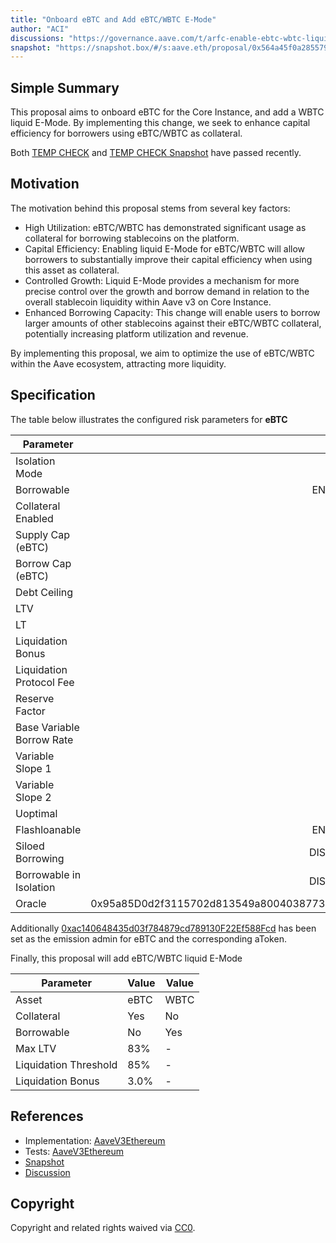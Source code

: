 ```yaml
---
title: "Onboard eBTC and Add eBTC/WBTC E-Mode"
author: "ACI"
discussions: "https://governance.aave.com/t/arfc-enable-ebtc-wbtc-liquid-e-mode-on-aave-v3-core-instance/20141"
snapshot: "https://snapshot.box/#/s:aave.eth/proposal/0x564a45f0a2855799d9be329942fa1f5e849058ff4b950f4027ec4666f4b61d9c"
---
```


## Simple Summary

This proposal aims to onboard eBTC for the Core Instance, and add a WBTC liquid E-Mode. By implementing this change, we seek to enhance capital efficiency for borrowers using eBTC/WBTC as collateral.

Both [TEMP CHECK](https://governance.aave.com/t/temp-check-onboard-enable-ebtc-wbtc-liquid-e-mode-on-aave-v3-core-instance/19969) and [TEMP CHECK Snapshot](https://snapshot.box/#/s:aave.eth/proposal/0x60c360b61812b9ae96b2f785f9fca7a5461ab45e295f55a695638aef18d96d50) have passed recently.

## Motivation

The motivation behind this proposal stems from several key factors:

- High Utilization: eBTC/WBTC has demonstrated significant usage as collateral for borrowing stablecoins on the platform.
- Capital Efficiency: Enabling liquid E-Mode for eBTC/WBTC will allow borrowers to substantially improve their capital efficiency when using this asset as collateral.
- Controlled Growth: Liquid E-Mode provides a mechanism for more precise control over the growth and borrow demand in relation to the overall stablecoin liquidity within Aave v3 on Core Instance.
- Enhanced Borrowing Capacity: This change will enable users to borrow larger amounts of other stablecoins against their eBTC/WBTC collateral, potentially increasing platform utilization and revenue.

By implementing this proposal, we aim to optimize the use of eBTC/WBTC within the Aave ecosystem, attracting more liquidity.

## Specification

The table below illustrates the configured risk parameters for **eBTC**

| Parameter                 |                                      Value |
| ------------------------- | -----------------------------------------: |
| Isolation Mode            |                                      false |
| Borrowable                |                                    ENABLED |
| Collateral Enabled        |                                       true |
| Supply Cap (eBTC)         |                                         80 |
| Borrow Cap (eBTC)         |                                          8 |
| Debt Ceiling              |                                      USD 0 |
| LTV                       |                                       67 % |
| LT                        |                                       72 % |
| Liquidation Bonus         |                                       10 % |
| Liquidation Protocol Fee  |                                       10 % |
| Reserve Factor            |                                       50 % |
| Base Variable Borrow Rate |                                        0 % |
| Variable Slope 1          |                                        4 % |
| Variable Slope 2          |                                      300 % |
| Uoptimal                  |                                       45 % |
| Flashloanable             |                                    ENABLED |
| Siloed Borrowing          |                                   DISABLED |
| Borrowable in Isolation   |                                   DISABLED |
| Oracle                    | 0x95a85D0d2f3115702d813549a80040387738A430 |

Additionally [0xac140648435d03f784879cd789130F22Ef588Fcd](https://etherscan.io/address/0xac140648435d03f784879cd789130F22Ef588Fcd) has been set as the emission admin for eBTC and the corresponding aToken.

Finally, this proposal will add eBTC/WBTC liquid E-Mode

| Parameter             | Value | Value |
| --------------------- | ----- | ----- |
| Asset                 | eBTC  | WBTC  |
| Collateral            | Yes   | No    |
| Borrowable            | No    | Yes   |
| Max LTV               | 83%   | -     |
| Liquidation Threshold | 85%   | -     |
| Liquidation Bonus     | 3.0%  | -     |

## References

- Implementation: [AaveV3Ethereum](https://github.com/bgd-labs/aave-proposals-v3/blob/main/src/20250324_AaveV3Ethereum_OnboardEBTCAndAddEBTCWBTCEMode/AaveV3Ethereum_OnboardEBTCAndAddEBTCWBTCEMode_20250324.sol)
- Tests: [AaveV3Ethereum](https://github.com/bgd-labs/aave-proposals-v3/blob/main/src/20250324_AaveV3Ethereum_OnboardEBTCAndAddEBTCWBTCEMode/AaveV3Ethereum_OnboardEBTCAndAddEBTCWBTCEMode_20250324.t.sol)
- [Snapshot](https://snapshot.box/#/s:aave.eth/proposal/0x564a45f0a2855799d9be329942fa1f5e849058ff4b950f4027ec4666f4b61d9c)
- [Discussion](https://governance.aave.com/t/arfc-enable-ebtc-wbtc-liquid-e-mode-on-aave-v3-core-instance/20141)

## Copyright

Copyright and related rights waived via [CC0](https://creativecommons.org/publicdomain/zero/1.0/).
